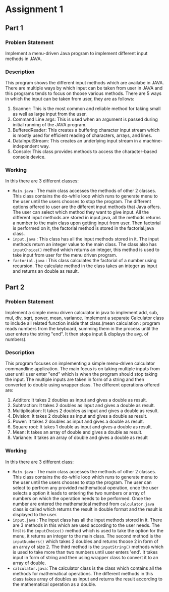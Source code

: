# Assignment 1 

## Part 1
### **Problem Statement**  
Implement a menu-driven Java program to implement different input methods in JAVA.

### **Description**  
This program shows the different input methods which are availabe in JAVA. There are multiple ways by which input can be taken from user in JAVA and this programs tends to focus on thoose various methods.
There are 5 ways in which the input can be taken from user, they are as follows:

1. Scanner: This is the most common and reliable method for taking small as well as large input from the user. 
2. Command Line args: This is used when an argument is passed during initial running of the JAVA program. 
3. BufferedReader: This creates a buffering character input stream which is mostly used for efficient reading of characters, arrays, and lines.
4. DataInputStream: This creates an underlying input stream in a machine-independent way.
5. Console: This class provides methods to access the character-based console device.

### **Working**  
In this there are 3 different classes:
- ```Main.java``` : The main class accesses the methods of other 2 classes. This class contains the do-while loop which runs to generate menu to the user until the users chooses to stop the program. The different options offered to user are the different input methods that Java offers. The user can select which method they want to give input. All the different input methods are stored in input.java, all the methods returns a number to the main class upon getting input from user. Then factorial is performed on it, the factorial method is stored in the factorial.java class.
- ```input.java``` : This class has all the input methods stored in it. The input methods return an integer value to the main class. The class also has ```inputChoice()``` method which returns an integer, this method is used to take input from user for the menu driven program.
- ```factorial.java``` : This class calculates the factorial of a number using recursion. The calculate method in the class takes an integer as input and returns an double as result.

## Part 2
### **Problem Statement**  
Implement a simple menu driven calculator in java to implement add, sub, mul, div, sqrt, power, mean, variance. Implement a separate Calculator class to include all related function inside that class.(mean calculation : program reads numbers from the keyboard, summing them in the process until the user enters the string "end". It then stops input & displays the avg. of numbers).


### **Description**  
This program focuses on implementing a simple menu-driven calculator commandline application. The main focus is on taking multiple inputs from user until user enter "end" which is when the program should stop taking the input. The multiple inputs are taken in form of a string and then converted to double using wrapper class. The different operations offered are: 
1. Additon: It takes 2 doubles as input and gives a double as result.
2. Subtraction: It takes 2 doubles as input and gives a double as result.
3. Multiplication:  It takes 2 doubles as input and gives a double as result.
4. Division:  It takes 2 doubles as input and gives a double as result.
5. Power:  It takes 2 doubles as input and gives a double as result.
6. Square root:  It takes 1 double as input and gives a double as result.
7. Mean: It takes an array of double and gives a double as result.
8. Variance: It takes an array of double and gives a double as result

### **Working**  
In this there are 3 different class:
- ```Main.java``` : The main class accesses the methods of other 2 classes. This class contains the do-while loop which runs to generate menu to the user until the users chooses to stop the program. The user can select to perfrom any provided mathematical operation, once the user selects a option it leads to entering the two numbers or array of numbers on which the operation needs to be performed. Once the number are entered the mathematical method from ```calculator.java``` class is called which returns the result in double format and the result is displayed to the user.
- ```input.java``` : The input class has all the input methods stored in it. There are 3 methods in this which are used according to the user needs. The first is the ```inputChoice()``` method which is used to take the option for the menu, it returns an integer to the main class. The second method is the ```inputNumbers()``` which takes 2 doubles and returns thoose 2 in form of an array of size 2. The third method is the ```inputString()``` methods which is used to take more than two numbers until user enters 'end'. It takes input in form of string and then using wrapper class to convert it to an array of double.
- ```calculator.java```: The calculator class is the class which contains all the methods for mathematical operations. The different methods in this class takes array of doubles as input and returns the result according to the mathematical operation as a double. 
